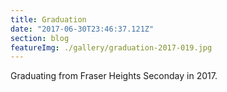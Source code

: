 ```yaml
---
title: Graduation
date: "2017-06-30T23:46:37.121Z"
section: blog
featureImg: ./gallery/graduation-2017-019.jpg
---
```


Graduating from Fraser Heights Seconday in 2017.
